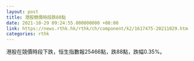 ```yaml
---
layout: post
title: 港股競價時段跌88點
date: 2021-10-29 09:24:55.000000000 +08:00
link: https://news.rthk.hk/rthk/ch/component/k2/1617475-20211029.htm
categories: rthk
---
```


港股在競價時段下跌，恒生指數報25466點，跌88點，跌幅0.35%。
